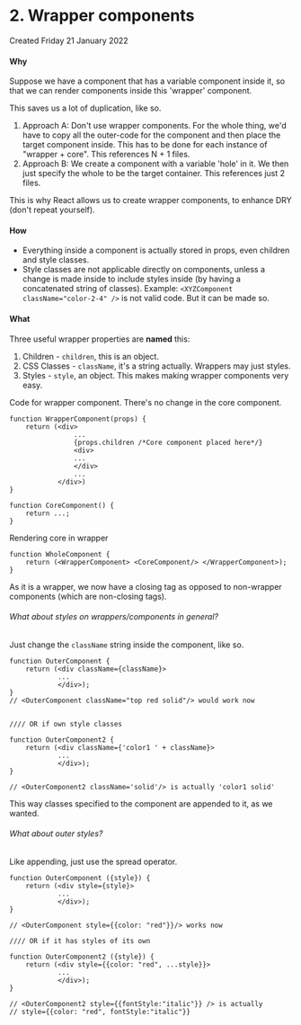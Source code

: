 # 2. Wrapper components
Created Friday 21 January 2022

#### Why
Suppose we have a component that has a variable component inside it, so that we can render components inside this 'wrapper' component.

This saves us a lot of duplication, like so.
1. Approach A: Don't use wrapper components. For the whole thing, we'd have to copy all the outer-code for the component and then place the target component inside. This has to be done for each instance of "wrapper + core". This references N + 1 files.
2. Approach B: We create a component with a variable 'hole' in it. We then just specify the whole to be the target container.  This references just 2 files.

This is why React allows us to create wrapper components, to enhance DRY (don't repeat yourself).

#### How
- Everything inside a component is actually stored in props, even children and style classes.
- Style classes are not applicable directly on components, unless a change is made inside to include styles inside (by having a concatenated string of classes). Example: `<XYZComponent className="color-2-4" />` is not valid code. But it can be made so.

#### What
Three useful wrapper properties are **named** this:
1. Children - `children`, this is an object.
2. CSS Classes - `className`, it's a string actually. Wrappers may just styles.
3. Styles - `style`, an object.
This makes making wrapper components very easy.

Code for wrapper component. There's no change in the core component.
```JSX
function WrapperComponent(props) {
	return (<div>
				...
				{props.children /*Core component placed here*/}
				<div>
				...
				</div>
				...
			</div>)
}

function CoreComponent() {
	return ...;
}
```

Rendering core in wrapper
```JSX
function WholeComponent {
	return (<WrapperComponent> <CoreComponent/> </WrapperComponent>);
}
```

As it is a wrapper, we now have a closing tag as opposed to non-wrapper components (which are non-closing tags).

###### What about styles on wrappers/components in general?
Just change the `className` string inside the component, like so.
```JSX
function OuterComponent {
	return (<div className={className}>
			...
			</div>);
}
// <OuterComponent className="top red solid"/> would work now


//// OR if own style classes

function OuterComponent2 {
	return (<div className={'color1 ' + className}>
			...
			</div>);
}

// <OuterComponent2 className='solid'/> is actually 'color1 solid'
```
This way classes specified to the component are appended to it, as we wanted.

###### What about outer styles?
Like appending, just use the spread operator.
```JSX
function OuterComponent ({style}) {
	return (<div style={style}>
			...
			</div>);
}

// <OuterComponent style={{color: "red"}}/> works now

//// OR if it has styles of its own

function OuterComponent2 ({style}) {
	return (<div style={{color: "red", ...style}}>
			...
			</div>);
}

// <OuterComponent2 style={{fontStyle:"italic"}} /> is actually 
// style={{color: "red", fontStyle:"italic"}}
```